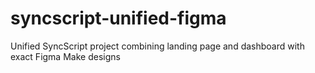 # syncscript-unified-figma
Unified SyncScript project combining landing page and dashboard with exact Figma Make designs
